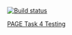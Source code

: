 [![Build status](https://ci.appveyor.com/api/projects/status/m1v7bxyth4y77sjf?svg=true)](https://ci.appveyor.com/project/DiRover/ahj-homework-testing-4)




[PAGE Task 4 Testing](https://dirover.github.io/ahj-homework-testing-4/)